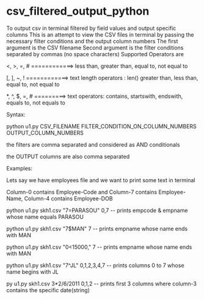 # csv_filtered_output_python
To output csv in terminal filtered by field values and output specific columns
This is an attempt to view the CSV files in terminal by passing the necessary filter conditions and the output column numbers
The first argument is the CSV filename
Second argument is the filter conditions separated by commas (no space characters)
Supported Operators are

<, >, =, # ============> less than, greater than, equal to, not equal to
   
[, ], ~, ! ============> text length operators : len() greater than, less than, equal to, not equal to
   
*, ^, $, =, # =========> text operators: contains, startswith, endswith, equals to, not equals to

Syntax:

python u1.py CSV_FILENAME FILTER_CONDITION_ON_COLUMN_NUMBERS OUTPUT_COLUMN_NUMBERS

the filters are comma separated and considered as AND conditionals

the OUTPUT columns are also comma separated



Examples:

Lets say we have employees file and we want to print some text in terminal

Column-0 contains Employee-Code and Column-7 contains Employee-Name, Column-4 contains Employee-DOB

python u1.py skh1.csv "7=PARASOU" 0,7 -- prints empcode & empname whose name equals PARASOU

python u1.py skh1.csv "7$MAN" 7 -- prints empname whose name ends with MAN

python u1.py skh1.csv "0<15000," 7 -- prints empname whose name ends with MAN

python u1.py skh1.csv "7^JL" 0,1,2,3,4,7 -- prints columns 0 to 7 whose name begins with JL
 
py u1.py skh1.csv 3*2/6/2011 0,1,2 -- prints first 3 columns where column-3 contains the specific date(string)



